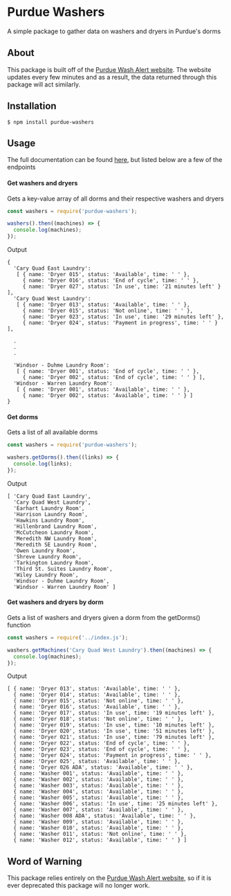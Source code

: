 # Purdue Washers
A simple package to gather data on washers and dryers in Purdue's dorms

## About
This package is built off of the [Purdue Wash Alert website](http://wpvitassuds01.itap.purdue.edu/washalertweb/washalertweb.aspx?location=000f2375-7317-4a89-b836-4140dcd49b7c). The website updates every few minutes and as a result, the data returned through this package will act similarly.

## Installation
```
$ npm install purdue-washers
```

## Usage
The full documentation can be found [here](https://www.boredapi.com/documentation), but listed below are a few of the endpoints

#### Get washers and dryers
Gets a key-value array of all dorms and their respective washers and dryers
```js
const washers = require('purdue-washers');

washers().then((machines) => {
  console.log(machines);
});

```

Output
```
{
  'Cary Quad East Laundry':
   [ { name: 'Dryer 015', status: 'Available', time: ' ' },
     { name: 'Dryer 016', status: 'End of cycle', time: ' ' },
     { name: 'Dryer 027', status: 'In use', time: '21 minutes left' } ],
  'Cary Quad West Laundry':
   [ { name: 'Dryer 013', status: 'Available', time: ' ' },
     { name: 'Dryer 015', status: 'Not online', time: ' ' },
     { name: 'Dryer 023', status: 'In use', time: '29 minutes left' },
     { name: 'Dryer 024', status: 'Payment in progress', time: ' ' } ],

  .
  .
  .

  'Windsor - Duhme Laundry Room':
   [ { name: 'Dryer 001', status: 'End of cycle', time: ' ' },
     { name: 'Dryer 002', status: 'End of cycle', time: ' ' } ],
  'Windsor - Warren Laundry Room':
   [ { name: 'Dryer 001', status: 'Available', time: ' ' },
     { name: 'Dryer 002', status: 'Available', time: ' ' } ]
}
```

#### Get dorms
Gets a list of all available dorms
```js
const washers = require('purdue-washers');

washers.getDorms().then((links) => {
  console.log(links);
});
```

Output
```
[ 'Cary Quad East Laundry',
  'Cary Quad West Laundry',
  'Earhart Laundry Room',
  'Harrison Laundry Room',
  'Hawkins Laundry Room',
  'Hillenbrand Laundry Room',
  'McCutcheon Laundry Room',
  'Meredith NW Laundry Room',
  'Meredith SE Laundry Room',
  'Owen Laundry Room',
  'Shreve Laundry Room',
  'Tarkington Laundry Room',
  'Third St. Suites Laundry Room',
  'Wiley Laundry Room',
  'Windsor - Duhme Laundry Room',
  'Windsor - Warren Laundry Room' ]
```

#### Get washers and dryers by dorm
Gets a list of washers and dryers given a dorm from the getDorms() function
```js
const washers = require('../index.js');

washers.getMachines('Cary Quad West Laundry').then((machines) => {
  console.log(machines);
});
```

Output
```
[ { name: 'Dryer 013', status: 'Available', time: ' ' },
  { name: 'Dryer 014', status: 'Available', time: ' ' },
  { name: 'Dryer 015', status: 'Not online', time: ' ' },
  { name: 'Dryer 016', status: 'Available', time: ' ' },
  { name: 'Dryer 017', status: 'In use', time: '19 minutes left' },
  { name: 'Dryer 018', status: 'Not online', time: ' ' },
  { name: 'Dryer 019', status: 'In use', time: '10 minutes left' },
  { name: 'Dryer 020', status: 'In use', time: '51 minutes left' },
  { name: 'Dryer 021', status: 'In use', time: '79 minutes left' },
  { name: 'Dryer 022', status: 'End of cycle', time: ' ' },
  { name: 'Dryer 023', status: 'End of cycle', time: ' ' },
  { name: 'Dryer 024', status: 'Payment in progress', time: ' ' },
  { name: 'Dryer 025', status: 'Available', time: ' ' },
  { name: 'Dryer 026 ADA', status: 'Available', time: ' ' },
  { name: 'Washer 001', status: 'Available', time: ' ' },
  { name: 'Washer 002', status: 'Available', time: ' ' },
  { name: 'Washer 003', status: 'Available', time: ' ' },
  { name: 'Washer 004', status: 'Available', time: ' ' },
  { name: 'Washer 005', status: 'Available', time: ' ' },
  { name: 'Washer 006', status: 'In use', time: '25 minutes left' },
  { name: 'Washer 007', status: 'Available', time: ' ' },
  { name: 'Washer 008 ADA', status: 'Available', time: ' ' },
  { name: 'Washer 009', status: 'Available', time: ' ' },
  { name: 'Washer 010', status: 'Available', time: ' ' },
  { name: 'Washer 011', status: 'Not online', time: ' ' },
  { name: 'Washer 012', status: 'Available', time: ' ' } ]
```

## Word of Warning
This package relies entirely on the [Purdue Wash Alert website](http://wpvitassuds01.itap.purdue.edu/washalertweb/washalertweb.aspx?), so if it is ever deprecated this package will no longer work.
